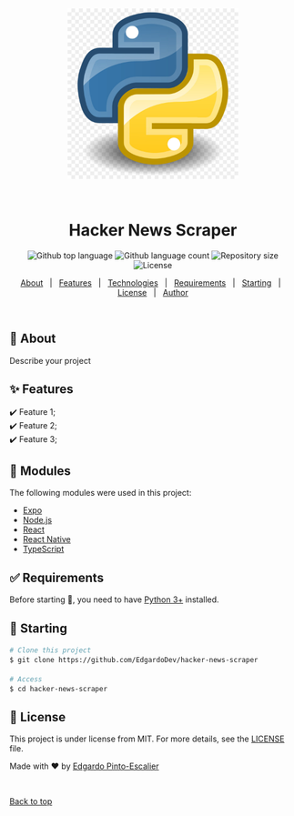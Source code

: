 <div align="center" id="top"> 
  <img src="https://raw.githubusercontent.com/EdgardoDev/MyFiles/e72a4efaef694a34a420b7f94e320c307841af52/python-logo.jpg" alt="Python Logo" height="300" width="300"/>

  &#xa0;

  <!-- <a href="https://hackernewsscraper.netlify.app">Demo</a> -->
</div>

<h1 align="center">Hacker News Scraper</h1>

<p align="center">
  <img alt="Github top language" src="https://img.shields.io/github/languages/top/EdgardoDev/hacker-news-scraper?color=1976D2">

  <img alt="Github language count" src="https://img.shields.io/github/languages/count/EdgardoDev/hacker-news-scraper?color=1976D2">

  <img alt="Repository size" src="https://img.shields.io/github/repo-size/EdgardoDev/hacker-news-scraper?color=1976D2">

  <img alt="License" src="https://img.shields.io/github/license/EdgardoDev/hacker-news-scraper?color=1976D2">

  <!-- <img alt="Github issues" src="https://img.shields.io/github/issues/{{YOUR_GITHUB_USERNAME}}/hacker-news-scraper?color=56BEB8" /> -->

  <!-- <img alt="Github forks" src="https://img.shields.io/github/forks/{{YOUR_GITHUB_USERNAME}}/hacker-news-scraper?color=56BEB8" /> -->

  <!-- <img alt="Github stars" src="https://img.shields.io/github/stars/{{YOUR_GITHUB_USERNAME}}/hacker-news-scraper?color=56BEB8" /> -->
</p>

<!-- Status -->

<!-- <h4 align="center"> 
	🚧  Hacker News Scraper 🚀 Under construction...  🚧
</h4> 

<hr> -->

<p align="center">
  <a href="#dart-about">About</a> &#xa0; | &#xa0; 
  <a href="#sparkles-features">Features</a> &#xa0; | &#xa0;
  <a href="#rocket-technologies">Technologies</a> &#xa0; | &#xa0;
  <a href="#white_check_mark-requirements">Requirements</a> &#xa0; | &#xa0;
  <a href="#checkered_flag-starting">Starting</a> &#xa0; | &#xa0;
  <a href="#memo-license">License</a> &#xa0; | &#xa0;
  <a href="https://github.com/{{YOUR_GITHUB_USERNAME}}" target="_blank">Author</a>
</p>

<br>

## :dart: About ##

Describe your project

## :sparkles: Features ##

:heavy_check_mark: Feature 1;\
:heavy_check_mark: Feature 2;\
:heavy_check_mark: Feature 3;

## :rocket: Modules ##

The following modules were used in this project:

- [Expo](https://expo.io/)
- [Node.js](https://nodejs.org/en/)
- [React](https://pt-br.reactjs.org/)
- [React Native](https://reactnative.dev/)
- [TypeScript](https://www.typescriptlang.org/)

## :white_check_mark: Requirements ##

Before starting :checkered_flag:, you need to have [Python 3+](https://www.python.org/download/releases/3.0/) installed.

## :checkered_flag: Starting ##

```bash
# Clone this project
$ git clone https://github.com/EdgardoDev/hacker-news-scraper

# Access
$ cd hacker-news-scraper
```

## :memo: License ##

This project is under license from MIT. For more details, see the [LICENSE](LICENSE.md) file.


Made with :heart: by <a href="https://github.com/EdgardoDev" target="_blank">Edgardo Pinto-Escalier</a>

&#xa0;

<a href="#top">Back to top</a>

